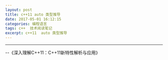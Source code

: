 ```yaml
---
layout: post
title: c++11 auto 类型推导 
date: 2017-05-01 16:12:15
categories: 编程语言  
tags: c++  技术阅读笔记
excerpt: c++11  auto 类型推导
---
```




---
\--《深入理解C++11：C++11新特性解析与应用》
